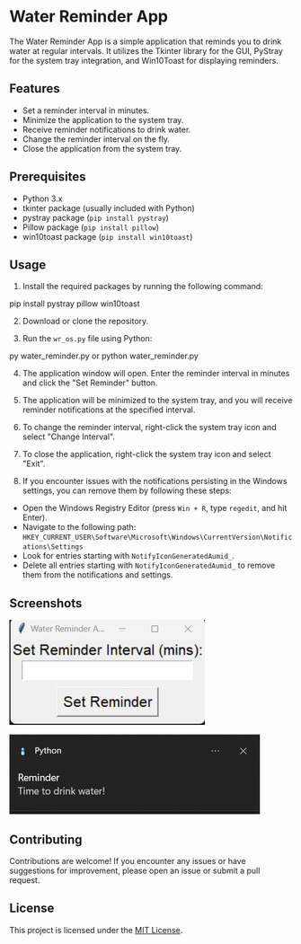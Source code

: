 # Water Reminder App

The Water Reminder App is a simple application that reminds you to drink water at regular intervals. It utilizes the Tkinter library for the GUI, PyStray for the system tray integration, and Win10Toast for displaying reminders.

## Features

- Set a reminder interval in minutes.
- Minimize the application to the system tray.
- Receive reminder notifications to drink water.
- Change the reminder interval on the fly.
- Close the application from the system tray.

## Prerequisites

- Python 3.x
- tkinter package (usually included with Python)
- pystray package (`pip install pystray`)
- Pillow package (`pip install pillow`)
- win10toast package (`pip install win10toast`)

## Usage

1. Install the required packages by running the following command:

 pip install pystray pillow win10toast

2. Download or clone the repository.

3. Run the `wr_os.py` file using Python:

py water_reminder.py or python water_reminder.py



4. The application window will open. Enter the reminder interval in minutes and click the "Set Reminder" button.

5. The application will be minimized to the system tray, and you will receive reminder notifications at the specified interval.

6. To change the reminder interval, right-click the system tray icon and select "Change Interval".

7. To close the application, right-click the system tray icon and select "Exit".

8. If you encounter issues with the notifications persisting in the Windows settings, you can remove them by following these steps:
- Open the Windows Registry Editor (press `Win + R`, type `regedit`, and hit Enter).
- Navigate to the following path: `HKEY_CURRENT_USER\Software\Microsoft\Windows\CurrentVersion\Notifications\Settings`
- Look for entries starting with `NotifyIconGeneratedAumid_`.
- Delete all entries starting with `NotifyIconGeneratedAumid_` to remove them from the notifications and settings.

## Screenshots

![Screenshot 1](screenshots/screenshot1.png)

![Screenshot 2](screenshots/screenshot2.png)

## Contributing

Contributions are welcome! If you encounter any issues or have suggestions for improvement, please open an issue or submit a pull request.

## License

This project is licensed under the [MIT License](LICENSE).


